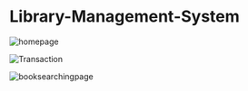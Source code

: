 # Library-Management-System
![homepage](https://user-images.githubusercontent.com/67155103/195986210-3fdf6ba9-c7b7-4287-863a-75a713d0e316.png)

![Transaction](https://user-images.githubusercontent.com/67155103/195986218-63f10e68-adc2-4ab5-9824-432ae535fa09.png)

![booksearchingpage](https://user-images.githubusercontent.com/67155103/195986899-b12f8a55-30f1-46b7-a768-f5505a5e0c77.png)

